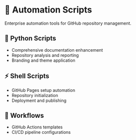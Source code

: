 # 🤖 Automation Scripts

Enterprise automation tools for GitHub repository management.

## 🐍 Python Scripts
- Comprehensive documentation enhancement
- Repository analysis and reporting
- Branding and theme application

## ⚡ Shell Scripts  
- GitHub Pages setup automation
- Repository initialization
- Deployment and publishing

## 🔄 Workflows
- GitHub Actions templates
- CI/CD pipeline configurations

